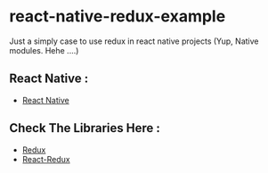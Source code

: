 # react-native-redux-example

Just a simply case to use redux in react native projects (Yup, Native modules. Hehe ....)

## React Native :
  - [React Native](https://facebook.github.io/react-native/)

## Check The Libraries Here :
  - [Redux](https://redux.js.org/)
  - [React-Redux](https://redux.js.org/basics/usagewithreact)
